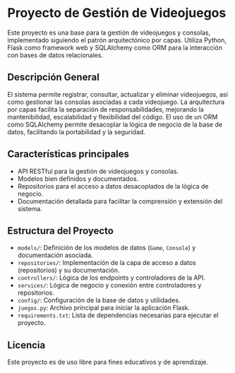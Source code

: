 # Proyecto de Gestión de Videojuegos

Este proyecto es una base para la gestión de videojuegos y consolas, implementado siguiendo el patrón arquitectónico por capas. Utiliza Python, Flask como framework web y SQLAlchemy como ORM para la interacción con bases de datos relacionales.

## Descripción General
El sistema permite registrar, consultar, actualizar y eliminar videojuegos, así como gestionar las consolas asociadas a cada videojuego. La arquitectura por capas facilita la separación de responsabilidades, mejorando la mantenibilidad, escalabilidad y flexibilidad del código. El uso de un ORM como SQLAlchemy permite desacoplar la lógica de negocio de la base de datos, facilitando la portabilidad y la seguridad.

## Características principales
- API RESTful para la gestión de videojuegos y consolas.
- Modelos bien definidos y documentados.
- Repositorios para el acceso a datos desacoplados de la lógica de negocio.
- Documentación detallada para facilitar la comprensión y extensión del sistema.

## Estructura del Proyecto
- `models/`: Definición de los modelos de datos (`Game`, `Console`) y documentación asociada.
- `repositories/`: Implementación de la capa de acceso a datos (repositorios) y su documentación.
- `controllers/`: Lógica de los endpoints y controladores de la API.
- `services/`: Lógica de negocio y conexión entre controladores y repositorios.
- `config/`: Configuración de la base de datos y utilidades.
- `juegos.py`: Archivo principal para iniciar la aplicación Flask.
- `requirements.txt`: Lista de dependencias necesarias para ejecutar el proyecto.


## Licencia
Este proyecto es de uso libre para fines educativos y de aprendizaje.

